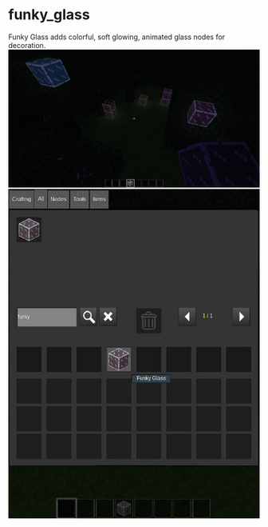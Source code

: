 # funky_glass
Funky Glass adds colorful, soft glowing, animated glass nodes for decoration.
![Preview](https://github.com/TumeniNodes/funky_glass/blob/master/screenshot.png)
![Preview](https://github.com/TumeniNodes/funky_glass/blob/master/screenshot_funky_inv.png)
